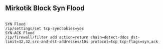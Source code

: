 ## Mirkotik Block Syn Flood

`````````

SYN Flood
/ip/settings/set tcp-syncookies=yes
SYN-ACK Flood
/ip/firewall/filter add action=return chain=detect-ddos dst-limit=32,32,src-and-dst-addresses/10s protocol=tcp tcp-flags=syn,ack

`````````
